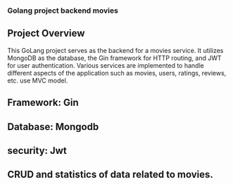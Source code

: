 ### Golang project backend movies

## Project Overview

This GoLang project serves as the backend for a movies service. It utilizes MongoDB as the database, 
the Gin framework for HTTP routing, and JWT for user authentication. Various services are implemented to handle different aspects of the application such as movies, users, ratings, reviews, etc.
use MVC model.

## Framework: Gin
## Database: Mongodb
## security: Jwt
## CRUD and statistics of data related to movies.
